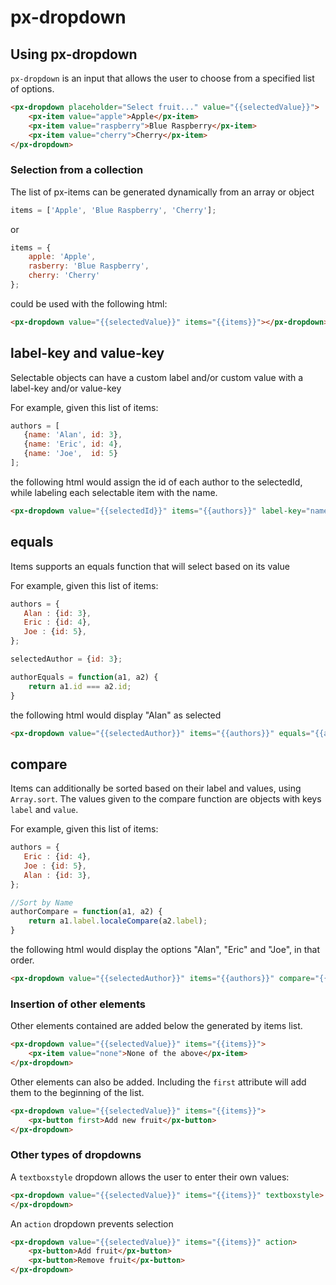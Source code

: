 px-dropdown
============

## Using px-dropdown

`px-dropdown` is an input that allows the user to choose from a specified list of options.

```html
<px-dropdown placeholder="Select fruit..." value="{{selectedValue}}">
	<px-item value="apple">Apple</px-item>
	<px-item value="raspberry">Blue Raspberry</px-item>
	<px-item value="cherry">Cherry</px-item>
</px-dropdown>
```

### Selection from a collection

The list of px-items can be generated dynamically from an array or object

```javascript
items = ['Apple', 'Blue Raspberry', 'Cherry'];
```

or 

```javascript
items = {
	apple: 'Apple',
	rasberry: 'Blue Raspberry',
	cherry: 'Cherry'
};
```
could be used with the following html:

```html
<px-dropdown value="{{selectedValue}}" items="{{items}}"></px-dropdown>
```

## label-key and value-key

Selectable objects can have a custom label and/or custom value with a label-key and/or value-key

For example, given this list of items:

```javascript
authors = [
   {name: 'Alan', id: 3},
   {name: 'Eric', id: 4},
   {name: 'Joe',  id: 5}
];
```

the following html would assign the id of each author to the selectedId, while labeling each selectable item with the name.

```html
<px-dropdown value="{{selectedId}}" items="{{authors}}" label-key="name" value-key="id"></px-dropdown>
```

## equals

Items supports an equals function that will select based on its value

For example, given this list of items:

```javascript
authors = {
   Alan : {id: 3},
   Eric : {id: 4},
   Joe : {id: 5},
};

selectedAuthor = {id: 3};

authorEquals = function(a1, a2) {
	return a1.id === a2.id;
}
```

the following html would display "Alan" as selected

```html
<px-dropdown value="{{selectedAuthor}}" items="{{authors}}" equals="{{authorEquals}}"></px-dropdown>
```

## compare

Items can additionally be sorted based on their label and values, using `Array.sort`. The values given to the compare function are objects with keys `label` and `value`.

For example, given this list of items:

```javascript
authors = {
   Eric : {id: 4},
   Joe : {id: 5},
   Alan : {id: 3},
};

//Sort by Name
authorCompare = function(a1, a2) {
	return a1.label.localeCompare(a2.label);
}
```

the following html would display the options "Alan", "Eric" and "Joe", in that order.

```html
<px-dropdown value="{{selectedAuthor}}" items="{{authors}}" compare="{{authorCompare}}"></px-dropdown>
```


### Insertion of other elements

Other elements contained are added below the generated by items list.

```html
<px-dropdown value="{{selectedValue}}" items="{{items}}">
	<px-item value="none">None of the above</px-item>
</px-dropdown>
```

Other elements can also be added. Including the `first` attribute will add them to the beginning of the list.
```html
<px-dropdown value="{{selectedValue}}" items="{{items}}">
	<px-button first>Add new fruit</px-button>
</px-dropdown>
```

### Other types of dropdowns

A `textboxstyle` dropdown allows the user to enter their own values:

```html
<px-dropdown value="{{selectedValue}}" items="{{items}}" textboxstyle>
</px-dropdown>
```

An `action` dropdown prevents selection

```html
<px-dropdown value="{{selectedValue}}" items="{{items}}" action>
	<px-button>Add fruit</px-button>
	<px-button>Remove fruit</px-button>
</px-dropdown>
```
